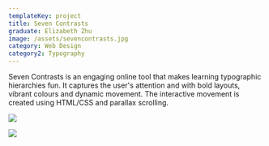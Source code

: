 ```yaml
---
templateKey: project
title: Seven Contrasts
graduate: Elizabeth Zhu
image: /assets/sevencontrasts.jpg
category: Web Design
category2: Typography
---
```

Seven Contrasts is an engaging online tool that makes learning typographic hierarchies fun. It captures the user's attention and with bold layouts, vibrant colours and dynamic movement. The interactive movement is created using HTML/CSS and parallax scrolling. 

![](/assets/sevencontrasts_2.jpg)

![](/assets/sevencontrasts_3.png)
